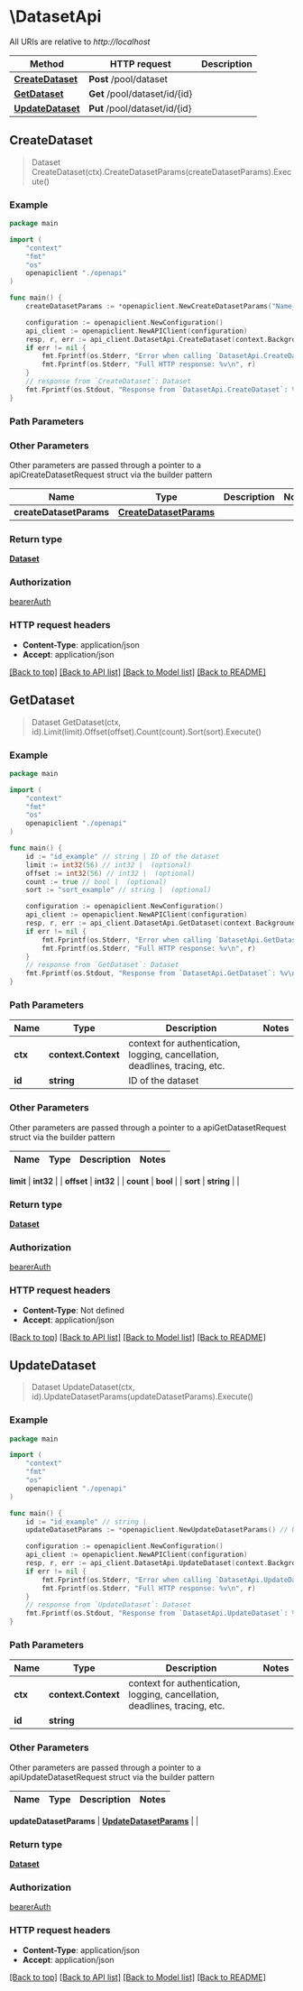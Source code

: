 # \DatasetApi

All URIs are relative to *http://localhost*

Method | HTTP request | Description
------------- | ------------- | -------------
[**CreateDataset**](DatasetApi.md#CreateDataset) | **Post** /pool/dataset | 
[**GetDataset**](DatasetApi.md#GetDataset) | **Get** /pool/dataset/id/{id} | 
[**UpdateDataset**](DatasetApi.md#UpdateDataset) | **Put** /pool/dataset/id/{id} | 



## CreateDataset

> Dataset CreateDataset(ctx).CreateDatasetParams(createDatasetParams).Execute()





### Example

```go
package main

import (
    "context"
    "fmt"
    "os"
    openapiclient "./openapi"
)

func main() {
    createDatasetParams := *openapiclient.NewCreateDatasetParams("Name_example") // CreateDatasetParams |  (optional)

    configuration := openapiclient.NewConfiguration()
    api_client := openapiclient.NewAPIClient(configuration)
    resp, r, err := api_client.DatasetApi.CreateDataset(context.Background()).CreateDatasetParams(createDatasetParams).Execute()
    if err != nil {
        fmt.Fprintf(os.Stderr, "Error when calling `DatasetApi.CreateDataset``: %v\n", err)
        fmt.Fprintf(os.Stderr, "Full HTTP response: %v\n", r)
    }
    // response from `CreateDataset`: Dataset
    fmt.Fprintf(os.Stdout, "Response from `DatasetApi.CreateDataset`: %v\n", resp)
}
```

### Path Parameters



### Other Parameters

Other parameters are passed through a pointer to a apiCreateDatasetRequest struct via the builder pattern


Name | Type | Description  | Notes
------------- | ------------- | ------------- | -------------
 **createDatasetParams** | [**CreateDatasetParams**](CreateDatasetParams.md) |  | 

### Return type

[**Dataset**](Dataset.md)

### Authorization

[bearerAuth](../README.md#bearerAuth)

### HTTP request headers

- **Content-Type**: application/json
- **Accept**: application/json

[[Back to top]](#) [[Back to API list]](../README.md#documentation-for-api-endpoints)
[[Back to Model list]](../README.md#documentation-for-models)
[[Back to README]](../README.md)


## GetDataset

> Dataset GetDataset(ctx, id).Limit(limit).Offset(offset).Count(count).Sort(sort).Execute()





### Example

```go
package main

import (
    "context"
    "fmt"
    "os"
    openapiclient "./openapi"
)

func main() {
    id := "id_example" // string | ID of the dataset
    limit := int32(56) // int32 |  (optional)
    offset := int32(56) // int32 |  (optional)
    count := true // bool |  (optional)
    sort := "sort_example" // string |  (optional)

    configuration := openapiclient.NewConfiguration()
    api_client := openapiclient.NewAPIClient(configuration)
    resp, r, err := api_client.DatasetApi.GetDataset(context.Background(), id).Limit(limit).Offset(offset).Count(count).Sort(sort).Execute()
    if err != nil {
        fmt.Fprintf(os.Stderr, "Error when calling `DatasetApi.GetDataset``: %v\n", err)
        fmt.Fprintf(os.Stderr, "Full HTTP response: %v\n", r)
    }
    // response from `GetDataset`: Dataset
    fmt.Fprintf(os.Stdout, "Response from `DatasetApi.GetDataset`: %v\n", resp)
}
```

### Path Parameters


Name | Type | Description  | Notes
------------- | ------------- | ------------- | -------------
**ctx** | **context.Context** | context for authentication, logging, cancellation, deadlines, tracing, etc.
**id** | **string** | ID of the dataset | 

### Other Parameters

Other parameters are passed through a pointer to a apiGetDatasetRequest struct via the builder pattern


Name | Type | Description  | Notes
------------- | ------------- | ------------- | -------------

 **limit** | **int32** |  | 
 **offset** | **int32** |  | 
 **count** | **bool** |  | 
 **sort** | **string** |  | 

### Return type

[**Dataset**](Dataset.md)

### Authorization

[bearerAuth](../README.md#bearerAuth)

### HTTP request headers

- **Content-Type**: Not defined
- **Accept**: application/json

[[Back to top]](#) [[Back to API list]](../README.md#documentation-for-api-endpoints)
[[Back to Model list]](../README.md#documentation-for-models)
[[Back to README]](../README.md)


## UpdateDataset

> Dataset UpdateDataset(ctx, id).UpdateDatasetParams(updateDatasetParams).Execute()





### Example

```go
package main

import (
    "context"
    "fmt"
    "os"
    openapiclient "./openapi"
)

func main() {
    id := "id_example" // string | 
    updateDatasetParams := *openapiclient.NewUpdateDatasetParams() // UpdateDatasetParams |  (optional)

    configuration := openapiclient.NewConfiguration()
    api_client := openapiclient.NewAPIClient(configuration)
    resp, r, err := api_client.DatasetApi.UpdateDataset(context.Background(), id).UpdateDatasetParams(updateDatasetParams).Execute()
    if err != nil {
        fmt.Fprintf(os.Stderr, "Error when calling `DatasetApi.UpdateDataset``: %v\n", err)
        fmt.Fprintf(os.Stderr, "Full HTTP response: %v\n", r)
    }
    // response from `UpdateDataset`: Dataset
    fmt.Fprintf(os.Stdout, "Response from `DatasetApi.UpdateDataset`: %v\n", resp)
}
```

### Path Parameters


Name | Type | Description  | Notes
------------- | ------------- | ------------- | -------------
**ctx** | **context.Context** | context for authentication, logging, cancellation, deadlines, tracing, etc.
**id** | **string** |  | 

### Other Parameters

Other parameters are passed through a pointer to a apiUpdateDatasetRequest struct via the builder pattern


Name | Type | Description  | Notes
------------- | ------------- | ------------- | -------------

 **updateDatasetParams** | [**UpdateDatasetParams**](UpdateDatasetParams.md) |  | 

### Return type

[**Dataset**](Dataset.md)

### Authorization

[bearerAuth](../README.md#bearerAuth)

### HTTP request headers

- **Content-Type**: application/json
- **Accept**: application/json

[[Back to top]](#) [[Back to API list]](../README.md#documentation-for-api-endpoints)
[[Back to Model list]](../README.md#documentation-for-models)
[[Back to README]](../README.md)

